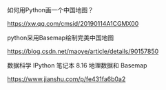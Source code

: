 如何用Python画一个中国地图？

 https://xw.qq.com/cmsid/20190114A1CGMX00 

python采用Basemap绘制完美中国地图

 https://blog.csdn.net/maoye/article/details/90157850 

数据科学 IPython 笔记本 8.16 地理数据和 Basemap

 https://www.jianshu.com/p/fe431fa6b0a2 

